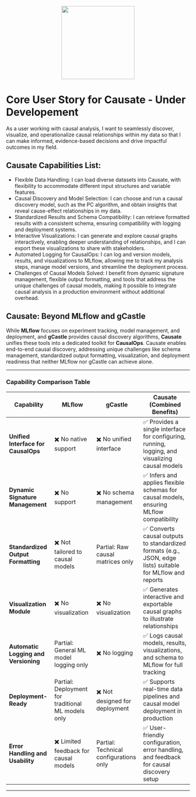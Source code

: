 <div align="center">
    <img src="causal-factory-logo.png" width="200">
</div>

# Core User Story for Causate - Under Developement
As a user working with causal analysis, I want to seamlessly discover, visualize, and operationalize causal relationships within my data so that I can make informed, evidence-based decisions and drive impactful outcomes in my field.

## Causate Capabilities List:
- Flexible Data Handling: I can load diverse datasets into Causate, with flexibility to accommodate different input structures and variable features.
- Causal Discovery and Model Selection: I can choose and run a causal discovery model, such as the PC algorithm, and obtain insights that reveal cause-effect relationships in my data.
- Standardized Results and Schema Compatibility: I can retrieve formatted results with a consistent schema, ensuring compatibility with logging and deployment systems.
- Interactive Visualizations: I can generate and explore causal graphs interactively, enabling deeper understanding of relationships, and I can export these visualizations to share with stakeholders.
- Automated Logging for CausalOps: I can log and version models, results, and visualizations to MLflow, allowing me to track my analysis steps, manage model versions, and streamline the deployment process.
- Challenges of Causal Models Solved: I benefit from dynamic signature management, flexible output formatting, and tools that address the unique challenges of causal models, making it possible to integrate causal analysis in a production environment without additional overhead.

## Causate: Beyond MLflow and gCastle

While **MLflow** focuses on experiment tracking, model management, and deployment, and **gCastle** provides causal discovery algorithms, **Causate** unifies these tools into a dedicated toolkit for **CausalOps**. Causate enables end-to-end causal discovery, addressing unique challenges like schema management, standardized output formatting, visualization, and deployment readiness that neither MLflow nor gCastle can achieve alone.

---

### Capability Comparison Table

| **Capability**                     | **MLflow**               | **gCastle**               | **Causate** (Combined Benefits)                                                   |
|------------------------------------|--------------------------|---------------------------|----------------------------------------------------------------------------------------|
| **Unified Interface for CausalOps** | ✖️ No native support     | ✖️ No unified interface   | ✅ Provides a single interface for configuring, running, logging, and visualizing causal models |
| **Dynamic Signature Management**    | ✖️ No support            | ✖️ No schema management   | ✅ Infers and applies flexible schemas for causal models, ensuring MLflow compatibility |
| **Standardized Output Formatting**  | ✖️ Not tailored to causal models | Partial: Raw causal matrices only | ✅ Converts causal outputs to standardized formats (e.g., JSON, edge lists) suitable for MLflow and reports |
| **Visualization Module**            | ✖️ No visualization      | ✖️ No visualization       | ✅ Generates interactive and exportable causal graphs to illustrate relationships       |
| **Automatic Logging and Versioning**| Partial: General ML model logging only | ✖️ No logging            | ✅ Logs causal models, results, visualizations, and schema to MLflow for full tracking  |
| **Deployment-Ready**                | Partial: Deployment for traditional ML models only | ✖️ Not designed for deployment | ✅ Supports real-time data pipelines and causal model deployment in production          |
| **Error Handling and Usability**    | ✖️ Limited feedback for causal models | Partial: Technical configurations only | ✅ User-friendly configuration, error handling, and feedback for causal discovery setup |

---
